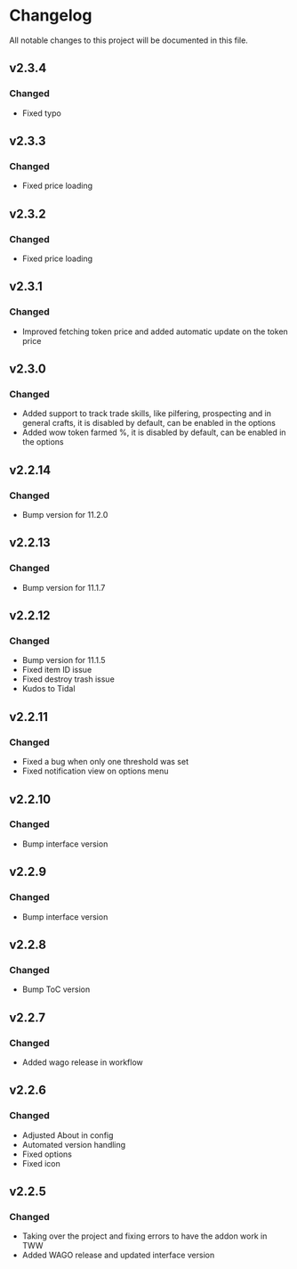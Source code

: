 # Changelog
All notable changes to this project will be documented in this file.

## v2.3.4
### Changed
- Fixed typo

## v2.3.3
### Changed
- Fixed price loading

## v2.3.2
### Changed
- Fixed price loading

## v2.3.1
### Changed
- Improved fetching token price and added automatic update on the token price

## v2.3.0
### Changed
- Added support to track trade skills, like pilfering, prospecting and in general crafts, it is disabled by default, can be enabled in the options
- Added wow token farmed %, it is disabled by default, can be enabled in the options

## v2.2.14
### Changed
- Bump version for 11.2.0

## v2.2.13
### Changed
- Bump version for 11.1.7

## v2.2.12
### Changed
- Bump version for 11.1.5
- Fixed item ID issue
- Fixed destroy trash issue
- Kudos to Tidal

## v2.2.11
### Changed
- Fixed a bug when only one threshold was set
- Fixed notification view on options menu

## v2.2.10
### Changed
- Bump interface version

## v2.2.9
### Changed
- Bump interface version

## v2.2.8
### Changed
- Bump ToC version

## v2.2.7
### Changed
- Added wago release in workflow

## v2.2.6
### Changed
 - Adjusted About in config
 - Automated version handling
 - Fixed options
 - Fixed icon

## v2.2.5
### Changed
 - Taking over the project and fixing errors to have the addon work in TWW
 - Added WAGO release and updated interface version